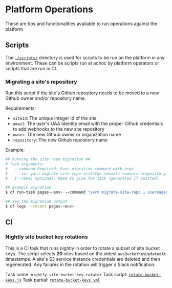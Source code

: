 # Platform Operations

These are tips and functionalities available to run operations against the platform

## Scripts

The [`./scripts/`](./scripts/) directory is used for scripts to be run on the platform in any environment. These can be scripts run at adhoc by platform operators or scripts that are run in CI.

### Migrating a site's repository

Run this script if the site's Github repository needs to be moved to a new Github owner and/or repository name.

Requirements:

- `siteId`: The unique integer id of the site
- `email`: The user's UAA Identity email with the proper Github credentials to add webhooks to the new site repository
- `owner`: The new Github owner or organization name
- `repository`: The new Github repository name

Example:

```bash
## Running the site repo migration ##
# Task arguments:
#   --command Required: Runs migration command with args
#      ie: yarn migrate-site-repo <siteId> <email> <owner> <repository>
#   [--name] Optional: Name to give the task (generated if omitted)

## Example migration
$ cf run-task pages-<env> --command "yarn migrate-site-repo 1 user@agency.gov agency-org site-repo" --name site-1-migrate

## See the migration output
$ cf logs --recent pages-<env>
```

## CI

### Nightly site bucket key rotations

This is a CI task that runs nightly in order to rotate a subset of site bucket keys. The script selects __20__ sites based on the oldest `awsBucketKeyUpdatedAt` timestamps. A site's S3 service instance credentials are deleted and then regenerated. Any failures in the rotation will trigger a Slack notification.

Task name: `nightly-site-bucket-key-rotator`
Task script: [`rotate-bucket-keys.js`](./ci/tasks/rotate-bucket-keys.js)
Task partial: [`rotate-bucket-keys.yml`](./ci/partials/rotate-bucket-keys.yml)

